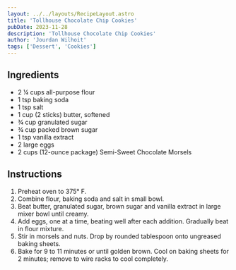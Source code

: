```yaml
---
layout: ../../layouts/RecipeLayout.astro
title: 'Tollhouse Chocolate Chip Cookies'
pubDate: 2023-11-28
description: 'Tollhouse Chocolate Chip Cookies'
author: 'Jourdan Wilhoit'
tags: ['Dessert', 'Cookies']
---
```


<h2 class='text-2xl py-4'>Ingredients</h2>
<ul class='list-disc ms-4 ps-4 py-2'>
    <li>2 ¼ cups all-purpose flour</li>
    <li>1 tsp baking soda</li>
    <li>1 tsp salt</li>
    <li>1 cup (2 sticks) butter, softened</li>
    <li>¾ cup granulated sugar</li>
    <li>¾ cup packed brown sugar</li>
    <li>1 tsp vanilla extract</li>
    <li>2 large eggs</li>
    <li>2 cups (12-ounce package) Semi-Sweet Chocolate Morsels</li>
</ul>
<h2 class='text-2xl py-4'>Instructions</h2>
<ol class='list-decimal ms-4 ps-4 py-2'>
    <li>Preheat oven to 375° F.</li>
    <li>Combine flour, baking soda and salt in small bowl.</li>
    <li>Beat butter, granulated sugar, brown sugar and vanilla extract in large mixer bowl until creamy. </li>
    <li>Add eggs, one at a time, beating well after each addition. Gradually beat in flour mixture. </li>
    <li>Stir in morsels and nuts. Drop by rounded tablespoon onto ungreased baking sheets.</li>
    <li>Bake for 9 to 11 minutes or until golden brown. Cool on baking sheets for 2 minutes; remove to wire racks to cool completely.</li>
</ol>